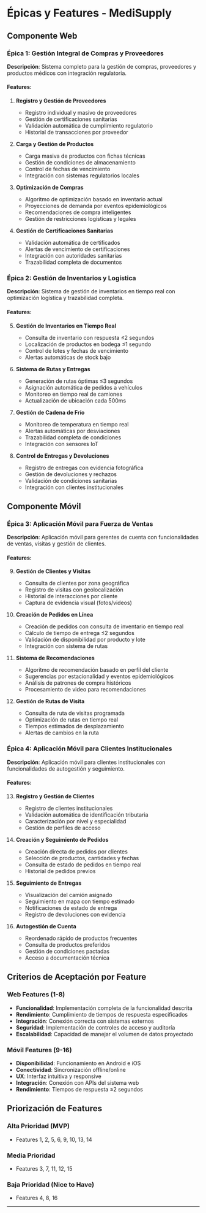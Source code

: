 # Épicas y Features - MediSupply

## Componente Web

### Épica 1: Gestión Integral de Compras y Proveedores
**Descripción**: Sistema completo para la gestión de compras, proveedores y productos médicos con integración regulatoria.

#### Features:
1. **Registro y Gestión de Proveedores**
   - Registro individual y masivo de proveedores
   - Gestión de certificaciones sanitarias
   - Validación automática de cumplimiento regulatorio
   - Historial de transacciones por proveedor

2. **Carga y Gestión de Productos**
   - Carga masiva de productos con fichas técnicas
   - Gestión de condiciones de almacenamiento
   - Control de fechas de vencimiento
   - Integración con sistemas regulatorios locales

3. **Optimización de Compras**
   - Algoritmo de optimización basado en inventario actual
   - Proyecciones de demanda por eventos epidemiológicos
   - Recomendaciones de compra inteligentes
   - Gestión de restricciones logísticas y legales

4. **Gestión de Certificaciones Sanitarias**
   - Validación automática de certificados
   - Alertas de vencimiento de certificaciones
   - Integración con autoridades sanitarias
   - Trazabilidad completa de documentos

### Épica 2: Gestión de Inventarios y Logística
**Descripción**: Sistema de gestión de inventarios en tiempo real con optimización logística y trazabilidad completa.

#### Features:
5. **Gestión de Inventarios en Tiempo Real**
   - Consulta de inventario con respuesta ≤2 segundos
   - Localización de productos en bodega ≤1 segundo
   - Control de lotes y fechas de vencimiento
   - Alertas automáticas de stock bajo

6. **Sistema de Rutas y Entregas**
   - Generación de rutas óptimas ≤3 segundos
   - Asignación automática de pedidos a vehículos
   - Monitoreo en tiempo real de camiones
   - Actualización de ubicación cada 500ms

7. **Gestión de Cadena de Frío**
   - Monitoreo de temperatura en tiempo real
   - Alertas automáticas por desviaciones
   - Trazabilidad completa de condiciones
   - Integración con sensores IoT

8. **Control de Entregas y Devoluciones**
   - Registro de entregas con evidencia fotográfica
   - Gestión de devoluciones y rechazos
   - Validación de condiciones sanitarias
   - Integración con clientes institucionales

## Componente Móvil

### Épica 3: Aplicación Móvil para Fuerza de Ventas
**Descripción**: Aplicación móvil para gerentes de cuenta con funcionalidades de ventas, visitas y gestión de clientes.

#### Features:
9. **Gestión de Clientes y Visitas**
   - Consulta de clientes por zona geográfica
   - Registro de visitas con geolocalización
   - Historial de interacciones por cliente
   - Captura de evidencia visual (fotos/videos)

10. **Creación de Pedidos en Línea**
    - Creación de pedidos con consulta de inventario en tiempo real
    - Cálculo de tiempo de entrega ≤2 segundos
    - Validación de disponibilidad por producto y lote
    - Integración con sistema de rutas

11. **Sistema de Recomendaciones**
    - Algoritmo de recomendación basado en perfil del cliente
    - Sugerencias por estacionalidad y eventos epidemiológicos
    - Análisis de patrones de compra históricos
    - Procesamiento de video para recomendaciones

12. **Gestión de Rutas de Visita**
    - Consulta de ruta de visitas programada
    - Optimización de rutas en tiempo real
    - Tiempos estimados de desplazamiento
    - Alertas de cambios en la ruta

### Épica 4: Aplicación Móvil para Clientes Institucionales
**Descripción**: Aplicación móvil para clientes institucionales con funcionalidades de autogestión y seguimiento.

#### Features:
13. **Registro y Gestión de Clientes**
    - Registro de clientes institucionales
    - Validación automática de identificación tributaria
    - Caracterización por nivel y especialidad
    - Gestión de perfiles de acceso

14. **Creación y Seguimiento de Pedidos**
    - Creación directa de pedidos por clientes
    - Selección de productos, cantidades y fechas
    - Consulta de estado de pedidos en tiempo real
    - Historial de pedidos previos

15. **Seguimiento de Entregas**
    - Visualización del camión asignado
    - Seguimiento en mapa con tiempo estimado
    - Notificaciones de estado de entrega
    - Registro de devoluciones con evidencia

16. **Autogestión de Cuenta**
    - Reordenado rápido de productos frecuentes
    - Consulta de productos preferidos
    - Gestión de condiciones pactadas
    - Acceso a documentación técnica

## Criterios de Aceptación por Feature

### Web Features (1-8)
- **Funcionalidad**: Implementación completa de la funcionalidad descrita
- **Rendimiento**: Cumplimiento de tiempos de respuesta especificados
- **Integración**: Conexión correcta con sistemas externos
- **Seguridad**: Implementación de controles de acceso y auditoría
- **Escalabilidad**: Capacidad de manejar el volumen de datos proyectado

### Móvil Features (9-16)
- **Disponibilidad**: Funcionamiento en Android e iOS
- **Conectividad**: Sincronización offline/online
- **UX**: Interfaz intuitiva y responsive
- **Integración**: Conexión con APIs del sistema web
- **Rendimiento**: Tiempos de respuesta ≤2 segundos

## Priorización de Features

### Alta Prioridad (MVP)
- Features 1, 2, 5, 6, 9, 10, 13, 14

### Media Prioridad
- Features 3, 7, 11, 12, 15

### Baja Prioridad (Nice to Have)
- Features 4, 8, 16

---

